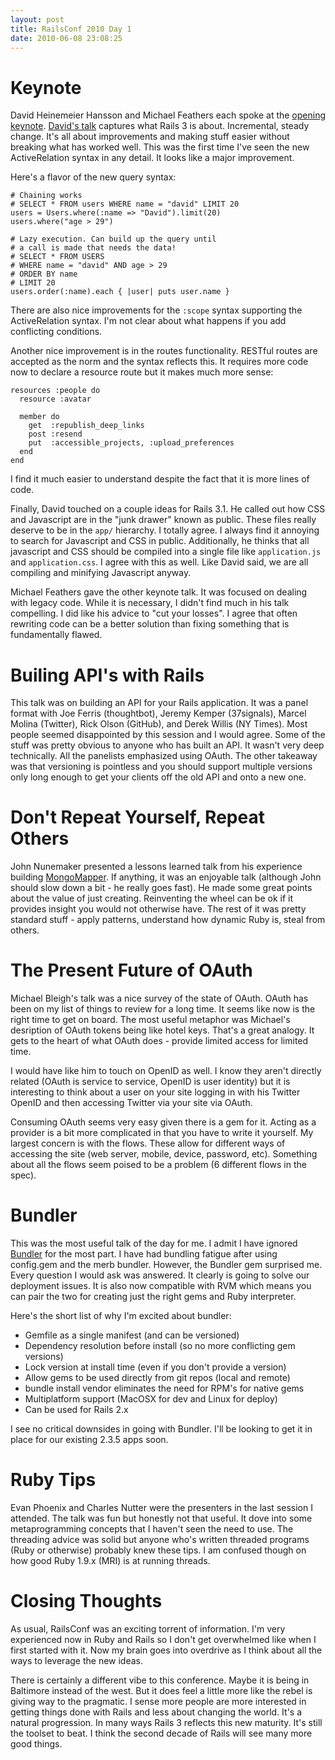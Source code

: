 ```yaml
--- 
layout: post
title: RailsConf 2010 Day 1
date: 2010-06-08 23:08:25
---
```



# Keynote

David Heinemeier Hansson and Michael Feathers each spoke at the [opening keynote][keynote]. [David's talk][dhh_slides] captures what Rails 3 is about. Incremental, steady change. It's all about improvements and making stuff easier without breaking what has worked well. This was the first time I've seen the new ActiveRelation syntax in any detail. It looks like a major improvement.

Here's a flavor of the new query syntax:

	# Chaining works
	# SELECT * FROM users WHERE name = "david" LIMIT 20
	users = Users.where(:name => "David").limit(20)
	users.where("age > 29")

	# Lazy execution. Can build up the query until
	# a call is made that needs the data!
	# SELECT * FROM USERS
	# WHERE name = "david" AND age > 29
	# ORDER BY name
	# LIMIT 20
	users.order(:name).each { |user| puts user.name }

There are also nice improvements for the `:scope` syntax supporting the ActiveRelation syntax. I'm not clear about what happens if you add conflicting conditions.

Another nice improvement is in the routes functionality. RESTful routes are accepted as the norm and the syntax reflects this. It requires more code now to declare a resource route but it makes much more sense:

	resources :people do
	  resource :avatar

	  member do
	    get  :republish_deep_links
	    post :resend
	    put  :accessible_projects, :upload_preferences
	  end
	end

I find it much easier to understand despite the fact that it is more lines of code.

Finally, David touched on a couple ideas for Rails 3.1. He called out how CSS and Javascript are in the "junk drawer" known as public. These files really deserve to be in the `app/` hierarchy. I totally agree. I always find it annoying to search for Javascript and CSS in public. Additionally, he thinks that all javascript and CSS should be compiled into a single file like `application.js` and `application.css`. I agree with this as well. Like David said, we are all compiling and minifying Javascript anyway.

Michael Feathers gave the other keynote talk. It was focused on dealing with legacy code. While it is necessary, I didn't find much in his talk compelling. I did like his advice to "cut your losses". I agree that often rewriting code can be a better solution than fixing something that is fundamentally flawed.

# Builing API's with Rails

This talk was on building an API for your Rails application. It was a panel format with Joe Ferris (thoughtbot), Jeremy Kemper (37signals), Marcel Molina (Twitter), Rick Olson (GitHub), and Derek Willis (NY Times). Most people seemed disappointed by this session and I would agree. Some of the stuff was pretty obvious to anyone who has built an API. It wasn't very deep technically. All the panelists emphasized using OAuth. The other takeaway was that versioning is pointless and you should support multiple versions only long enough to get your clients off the old API and onto a new one.

# Don't Repeat Yourself, Repeat Others

John Nunemaker presented a lessons learned talk from his experience building [MongoMapper][mongomapper]. If anything, it was an enjoyable talk (although John should slow down a bit - he really goes fast). He made some great points about the value of just creating. Reinventing the wheel can be ok if it provides insight you would not otherwise have. The rest of it was pretty standard stuff - apply patterns, understand how dynamic Ruby is, steal from others.

# The Present Future of OAuth

Michael Bleigh's talk was a nice survey of the state of OAuth. OAuth has been on my list of things to review for a long time. It seems like now is the right time to get on board. The most useful metaphor was Michael's desription of OAuth tokens being like hotel keys. That's a great analogy. It gets to the heart of what OAuth does - provide limited access for limited time.

I would have like him to touch on OpenID as well. I know they aren't directly related (OAuth is service to service, OpenID is user identity) but it is interesting to think about a user on your site logging in with his Twitter OpenID and then accessing Twitter via your site via OAuth.

Consuming OAuth seems very easy given there is a gem for it. Acting as a provider is a bit more complicated in that you have to write it yourself. My largest concern is with the flows. These allow for different ways of accessing the site (web server, mobile, device, password, etc). Something about all the flows seem poised to be a problem (6 different flows in the spec).

# Bundler

This was the most useful talk of the day for me. I admit I have ignored [Bundler][bundler] for the most part. I have had bundling fatigue after using config.gem and the merb bundler. However, the Bundler gem surprised me. Every question I would ask was answered. It clearly is going to solve our deployment issues. It is also now compatible with RVM which means you can pair the two for creating just the right gems and Ruby interpreter.

Here's the short list of why I'm excited about bundler:

* Gemfile as a single manifest (and can be versioned)
* Dependency resolution before install (so no more conflicting gem versions)
* Lock version at install time (even if you don't provide a version)
* Allow gems to be used directly from git repos (local and remote)
* bundle install vendor eliminates the need for RPM's for native gems
* Multiplatform support (MacOSX for dev and Linux for deploy)
* Can be used for Rails 2.x

I see no critical downsides in going with Bundler. I'll be looking to get it in place for our existing 2.3.5 apps soon.

# Ruby Tips

Evan Phoenix and Charles Nutter were the presenters in the last session I attended. The talk was fun but honestly not that useful. It dove into some metaprogramming concepts that I haven't seen the need to use. The threading advice was solid but anyone who's written threaded programs (Ruby or otherwise) probably knew these tips. I am confused though on how good Ruby 1.9.x (MRI) is at running threads.

# Closing Thoughts

As usual, RailsConf was an exciting torrent of information. I'm very experienced now in Ruby and Rails so I don't get overwhelmed like when I first started with it. Now my brain goes into overdrive as I think about all the ways to leverage the new ideas.

There is certainly a different vibe to this conference. Maybe it is being in Baltimore instead of the west. But it does feel a little more like the rebel is giving way to the pragmatic. I sense more people are more interested in getting things done with Rails and less about changing the world. It's a natural progression. In many ways Rails 3 reflects this new maturity. It's still the toolset to beat. I think the second decade of Rails will see many more good things.

[keynote]:http://railsconf.blip.tv/
[dhh_slides]:http://s3.amazonaws.com/dhhmix/rails3-railsconf2010.pdf
[mongomapper]:http://mongomapper.com
[bundler]:http://gembundler.com

